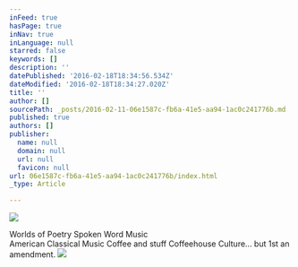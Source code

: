 ```yaml
---
inFeed: true
hasPage: true
inNav: true
inLanguage: null
starred: false
keywords: []
description: ''
datePublished: '2016-02-18T18:34:56.534Z'
dateModified: '2016-02-18T18:34:27.020Z'
title: ''
author: []
sourcePath: _posts/2016-02-11-06e1587c-fb6a-41e5-aa94-1ac0c241776b.md
published: true
authors: []
publisher:
  name: null
  domain: null
  url: null
  favicon: null
url: 06e1587c-fb6a-41e5-aa94-1ac0c241776b/index.html
_type: Article

---
```

![](https://the-grid-user-content.s3-us-west-2.amazonaws.com/27280bcc-4057-4227-ab43-668020cc277c.jpg)

Worlds of Poetry Spoken Word Music   
American Classical Music Coffee and stuff Coffeehouse Culture... but 1st an amendment.
![](https://the-grid-user-content.s3-us-west-2.amazonaws.com/5dd6f080-147c-46a8-bb12-ac4f0052bdee.jpg)